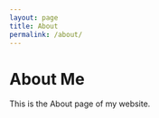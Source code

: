 ```yaml
---
layout: page
title: About
permalink: /about/
---
```


# About Me

This is the About page of my website.
